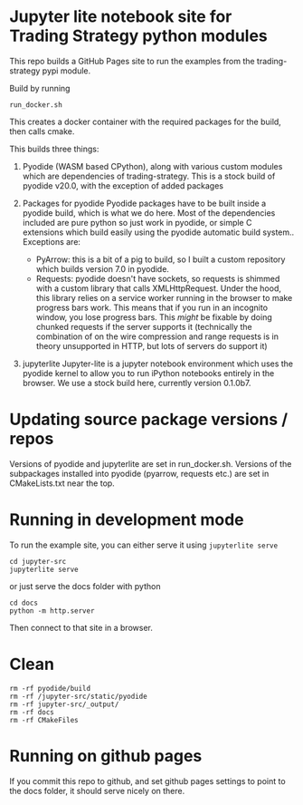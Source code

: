 # Jupyter lite notebook site for Trading Strategy python modules

This repo builds a GitHub Pages site to run the examples from the trading-strategy pypi module.

Build by running 
```
run_docker.sh
```

This creates a docker container with the required packages for the build, then
calls cmake. 

This builds three things:
1) Pyodide (WASM based CPython), along with various custom modules which are dependencies of trading-strategy. 
This is a stock build of pyodide v20.0, with the exception of added packages

2) Packages for pyodide
    Pyodide packages have to be built inside a pyodide build, which is what we do here.
    Most of the dependencies included are pure python so just work in pyodide, or simple C extensions which build 
    easily using the pyodide automatic build system.. Exceptions are:
    - PyArrow: this is a bit of a pig to build, so I built a custom repository which builds version 7.0 in pyodide.
    - Requests: pyodide doesn't have sockets, so requests is shimmed with a custom library that calls XMLHttpRequest. 
      Under the hood, this library relies on a service worker running in the browser to make progress bars work. This
      means that if you run in an incognito window, you lose progress bars. This *might* be fixable by doing chunked 
      requests if the server supports it (technically the combination of on the wire compression and range requests 
      is in theory unsupported in HTTP, but lots of servers do support it)

3) jupyterlite
    Jupyter-lite is a jupyter notebook environment which uses the pyodide kernel to allow you to run iPython notebooks
    entirely in the browser. We use a stock build here, currently version 0.1.0b7.

# Updating source package versions / repos

Versions of pyodide and jupyterlite are set in run_docker.sh. 
Versions of the subpackages installed into pyodide (pyarrow, requests etc.) are set in CMakeLists.txt near the top. 

# Running in development mode
To run the example site, you can either serve it using `jupyterlite serve`

```
cd jupyter-src
jupyterlite serve 
```
or just serve the docs folder with python
```
cd docs
python -m http.server
```

Then connect to that site in a browser.

# Clean

```shell
rm -rf pyodide/build
rm -rf /jupyter-src/static/pyodide
rm -rf jupyter-src/_output/
rm -rf docs
rm -rf CMakeFiles
```

# Running on github pages

If you commit this repo to github, and set github pages settings to point to the docs folder, it should serve nicely on there.


